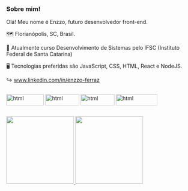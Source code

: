 ### Sobre mim!
Olá! Meu nome é Enzzo, futuro desenvolvedor front-end.

🗺️ Florianópolis, SC, Brasil.

📖 Atualmente curso Desenvolvimento de Sistemas pelo IFSC (Instituto Federal de Santa Catarina) 

🖥️ Tecnologias preferidas são JavaScript, CSS, HTML, React e NodeJS.

↪️ www.linkedin.com/in/enzzo-ferraz


##
<div>
          
<img align="center" alt="html" height="30" width="100" src="https://img.shields.io/badge/JavaScript-F7DF1E?style=for-the-badge&logo=javascript&logoColor=black">
<img align="center" alt="html" height="30" width="90" src="https://img.shields.io/badge/HTML5-E34F26?style=for-the-badge&logo=html5&logoColor=white" />
<img align="center" alt="html" height="30" width="90" src="https://img.shields.io/badge/CSS3-1572B6?style=for-the-badge&logo=css3&logoColor=white"/>
<img align="center" alt="html" height="30" width="110" src=https://img.shields.io/badge/React_Native-20232A?style=for-the-badge&logo=react&logoColor=61DAFB/>
          
          
          

</div>

##
<div>
<a href="https://github.com/EnzzoNatan">
<img loading="lazy" height="180em" src="https://github-readme-stats.vercel.app/api/top-langs/?username=EnzzoNatan&layout=compact&langs_count=7&theme=chartreuse-dark"/>
<img loading="lazy" height="180em" src="https://github-readme-stats.vercel.app/api?username=EnzzoNatan&show_icons=true&theme=chartreuse-dark&include_all_commits=true&count_private=true"/>  
</div>
